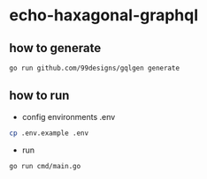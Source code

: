 # echo-haxagonal-graphql

## how to generate

```bash
go run github.com/99designs/gqlgen generate
```

## how to run

- config environments .env

```bash
cp .env.example .env
```

- run

```bash
go run cmd/main.go
```
